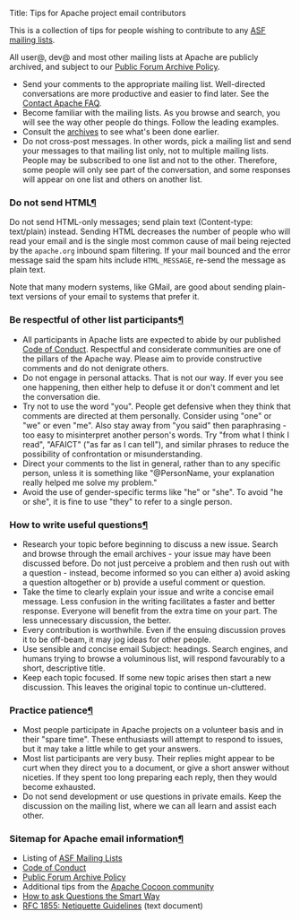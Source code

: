 Title: Tips for Apache project email contributors

This is a collection of tips for people wishing to contribute to any <a href="https://www.apache.org/foundation/mailinglists.html" target="_blank">ASF mailing lists</a>.

All user@, dev@ and most other mailing lists at Apache are publicly archived, and subject to our <a href="https://www.apache.org/foundation/public-archives.html" target="_blank">Public Forum Archive Policy</a>.

  - Send your comments to the appropriate mailing list. Well-directed conversations are more productive and easier to find later. See the <a href="https://www.apache.org/foundation/preFAQ.html" target="_blank">Contact Apache FAQ</a>.
  - Become familiar with the mailing lists. As you browse and search, you will see the way other people do things. Follow the leading examples.
  - Consult the <a href="http://mail-archives.apache.org/" target="_blank">archives</a> to see what's been done earlier.
  - Do not cross-post messages. In other words, pick a mailing list and send your messages to that mailing list only, not to multiple mailing lists. People may be subscribed to one list and not to the other. Therefore, some people will only see part of the conversation, and some responses will appear on one list and others on another list.

<h3 id="nohtml">Do not send HTML<a class="headerlink" href="#nohtml" title="Permanent link">&para;</a></h3>

Do not send HTML-only messages; send plain text (Content-type: text/plain) instead. Sending HTML decreases the number of people who will read your email and is the single most common cause of mail being rejected by the `apache.org` inbound spam filtering. If your mail bounced and the error message said the spam hits include `HTML_MESSAGE`, re-send the message as plain text.

Note that many modern systems, like GMail, are good about sending plain-text versions of your email to systems that prefer it.

<h3 id="respect">Be respectful of other list participants<a class="headerlink" href="#respect" title="Permanent link">&para;</a></h3>

  - All participants in Apache lists are expected to abide by our published <a href="https://www.apache.org/foundation/policies/conduct.html" target="_blank">Code of Conduct</a>. Respectful and considerate communities are one of the pillars of the Apache way. Please aim to provide constructive comments and do not
denigrate others.
  - Do not engage in personal attacks. That is not our way. If ever you see one happening, then either help to defuse it or don't comment and let the conversation die.
  - Try not to use the word "you". People get defensive when they think that comments are directed at them personally. Consider using "one" or "we" or even "me". Also stay away from "you said" then paraphrasing - too easy to misinterpret another person's words. Try "from what I think I read", "AFAICT" ("as far as I can tell"), and similar phrases to reduce the possibility of confrontation or misunderstanding.
  - Direct your comments to the list in general, rather than to any specific person, unless it is something like "@PersonName, your explanation really helped me solve my problem."
  - Avoid the use of gender-specific terms like "he" or "she". To avoid "he or she", it is fine to use "they" to refer to a single person.

<h3 id="usefulq">How to write useful questions<a class="headerlink" href="#usefulq" title="Permanent link">&para;</a></h3>

  - <a name="research-topic"></a>Research your topic before beginning to discuss a new issue. Search and browse through the email archives - your issue may have been discussed before. Do not just perceive a problem and then rush out with a question - instead, become informed so you can either a) avoid asking a question altogether or b) provide a useful comment or question.
  - <a name="clearly-explain"></a>Take the time to clearly explain your issue and write a concise email message. Less confusion in the writing facilitates a faster and better response. Everyone will benefit from the extra time on your part. The less unnecessary discussion, the better.
  - <a name="contribution-worthwhile"></a>Every contribution is worthwhile. Even if the ensuing discussion proves it to be off-beam, it may jog ideas for other people.
  - <a name="use-sensible"></a>Use sensible and concise email Subject: headings. Search engines, and humans trying to browse a voluminous list, will respond favourably to a short, descriptive title.
  - <a name="topic-focused"></a>Keep each topic focused. If some new topic arises then start a new discussion. This leaves the original topic to continue un-cluttered.

<h3 id="patience">Practice patience<a class="headerlink" href="#patience" title="Permanent link">&para;</a></h3>

  - <a name="volunteer-basis" ></a>Most people participate in Apache projects on a volunteer basis and in their "spare time". These enthusiasts will attempt to respond
to issues, but it may take a little while to get your answers.
  - <a name="participants-busy" ></a>Most list participants are very busy. Their replies might appear to be curt when they direct you to a document, or give a short answer without niceties. If they spent too long preparing each reply, then they would become exhausted.
  - <a name="no-private-emails" ></a>Do not send development or use questions in private emails. Keep the discussion on the mailing list, where we can all learn and assist each other.

<h3 id="other">Sitemap for Apache email information<a class="headerlink" href="#other" title="Permanent link">&para;</a></h3>

  - Listing of <a href="https://www.apache.org/foundation/mailinglists.html" target="_blank">ASF Mailing Lists</a>
  - <a href="https://www.apache.org/foundation/policies/conduct.html" target="_blank">Code of Conduct</a>
  - <a href="https://www.apache.org/foundation/public-archives.html" target="_blank">Public Forum Archive Policy</a>
  - Additional tips from the <a href="https://cocoon.apache.org/2.1/1177.html#Contribution+Notes+and+Tips" target="_blank">Apache Cocoon community</a>
  - <a href="http://www.catb.org/~esr/faqs/smart-questions.html" target="_blank">How to ask Questions the Smart Way</a>
  - <a href="http://www.ietf.org/rfc/rfc1855.txt" target="_blank">RFC 1855: Netiquette Guidelines</a> (text document)
